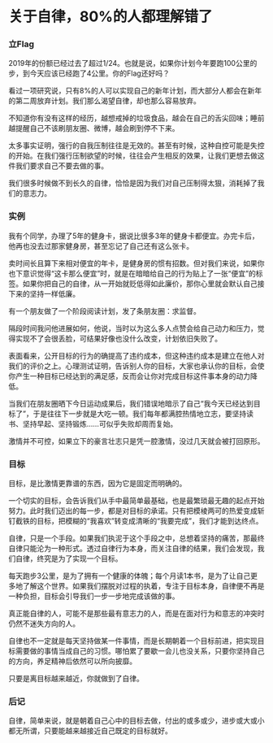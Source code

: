 # 关于自律，80%的人都理解错了

### 立Flag
2019年的份额已经过去了超过1/24。也就是说，如果你计划今年要跑100公里的步，到今天应该已经跑了4公里。你的Flag还好吗？
 
看过一项研究说，只有8%的人可以实现自己的新年计划，而大部分人都会在新年的第二周放弃计划。我们那么渴望自律，却也那么容易放弃。
 
不知道你有没有这样的经历，越想戒掉的垃圾食品，越会在自己的舌尖回味；睡前越提醒自己不该刷朋友圈、微博，越会刷到停不下来。
 
太多事实证明，强行的自我压制往往是无效的。甚至有时候，这种自控可能是失控的开始。在我们强行压制欲望的时候，往往会产生相反的效果，让我们更想去做这件我们要求自己不要去做的事。
 
我们很多时候做不到长久的自律，恰恰是因为我们对自己压制得太狠，消耗掉了我们的意志力。
 
### 实例 
 
我有个同学，办理了5年的健身卡，据说比很多3年的健身卡都便宜。办完卡后，他再也没去过那家健身房，甚至忘记了自己还有这么张卡。
 
卖时间长且算下来相对便宜的年卡，是健身房的惯有招数。但对我们来说，如果你也下意识觉得“这卡那么便宜”时，就是在暗暗给自己的行为贴上了一张“便宜”的标签。如果你把自己的自律，从一开始就贬低得如此廉价，那你心里就会默认自己接下来的坚持一样低廉。
 
有一个朋友做了一个阶段阅读计划，发了条朋友圈：求监督。
 
隔段时间我问他进展如何，他说，当时以为这么多人点赞会给自己动力和压力，觉得实现不了会很丢脸，可结果好像也没什么改变，计划依旧失败了。
 
表面看来，公开目标的行为的确提高了违约成本，但这种违约成本是建立在他人对我们的评价之上。心理测试证明，告诉别人你的目标，大家也承认你的目标，会使你产生一种目标已经达到的满足感，反而会让你对完成目标这件事本身的动力降低。
 
当我们在朋友圈晒下今日运动成果后，我们错误地暗示了自己“我今天已经达到目标了”，于是往往下一步就是大吃一顿。我们每年都满腔热情地立志，要坚持读书、坚持早起、坚持锻炼……可似乎失败却周而复始。
 
激情并不可控，如果立下的豪言壮志只是凭一腔激情，没过几天就会被打回原形。
 
### 目标
 
目标，是比激情更靠谱的东西，因为它是固定而明确的。
 
一个切实的目标，会告诉我们从手中最简单最基础，也是最繁琐最无趣的起点开始努力。此时我们迈出的每一步，都是对目标的承诺。只有把模棱两可的热爱变成斩钉截铁的目标，把模糊的“我喜欢”转变成清晰的“我要完成”，我们才能到达终点。
 
自律，只是一个手段。如果我们执泥于这个手段之中，总想着坚持的痛苦，那最终自律只能沦为一种形式。透过自律行为本身，而关注自律的结果，我们会发现，我们自律，终究是为了实现一个目标。
 
每天跑步3公里，是为了拥有一个健康的体魄；每个月读1本书，是为了让自己更多地了解这个世界。如果我们摆脱对过程的执着，专注于目标本身，自律便不再是一种负担，目标会引导我们一步一步地完成该做的事。
 
真正能自律的人，可能不是那些最有意志力的人，而是在面对行为和意志的冲突时仍然不迷失方向的人。
 
自律也不一定就是每天坚持做某一件事情，而是长期朝着一个目标前进，把实现目标需要做的事情当成自己的习惯。哪怕累了要歇一会儿也没关系，只要你坚持自己的方向，养足精神后依然可以所向披靡。
 
只要是离目标越来越近，你就做到了自律。

### 后记

自律，简单来说，就是朝着自己心中的目标去做，付出的或多或少，进步或大或小都无所谓，只要能越来越接近自己既定的目标就好。